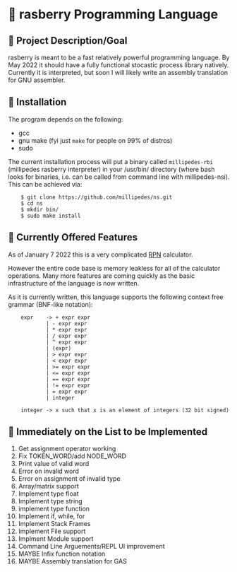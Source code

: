 # :strawberry: rasberry Programming Language
## :dart: Project Description/Goal
rasberry is meant to be a fast relatively powerful programming language.  By
May 2022 it should have a fully functional stocastic process library natively.
Currently it is interpreted, but soon I will likely write an assembly
translation for GNU assembler.

## :floppy_disk: Installation
The program depends on the following:
- gcc
- gnu make (fyi just `make` for people on 99% of distros)
- sudo

The current installation process will put a binary called `millipedes-rbi`
(millipedes rasberry interpreter) in your /usr/bin/ directory (where bash looks
for binaries, i.e. can be called from command line with millipedes-nsi).  This
can be achieved via:
```
    $ git clone https://github.com/millipedes/ns.git
    $ cd ns
    $ mkdir bin/
    $ sudo make install
```

## :star2: Currently Offered Features
As of January 7 2022 this is a very complicated [RPN](https://en.wikipedia.org/wiki/Reverse_Polish_notation)
calculator.

However the entire code base is memory leakless for all of the calculator
operations.  Many more features are coming quickly as the basic infrastructure
of the language is now written.

As it is currently written, this language supports the following context free
grammar (BNF-like notation):
```
    expr    -> + expr expr
            | - expr expr
            | * expr expr
            | / expr expr
            | ^ expr expr
            | (expr)
            | > expr expr
            | < expr expr
            | >= expr expr
            | <= expr expr
            | == expr expr
            | != expr expr
            | = expr expr
            | integer

    integer -> x such that x is an element of integers (32 bit signed)
```

## :scroll: Immediately on the List to be Implemented
1) Get assignment operator working
2) Fix TOKEN_WORD/add NODE_WORD
3) Print value of valid word
4) Error on invalid word
5) Error on assignment of invalid type
6) Array/matrix support
7) Implement type float
8) Implement type string
9) implement type function
10) Implement if, while, for
11) Implement Stack Frames
12) Implement File support
13) Implment Module support
14) Command Line Arguements/REPL UI improvement
15) MAYBE Infix function notation
16) MAYBE Assembly translation for GAS 
